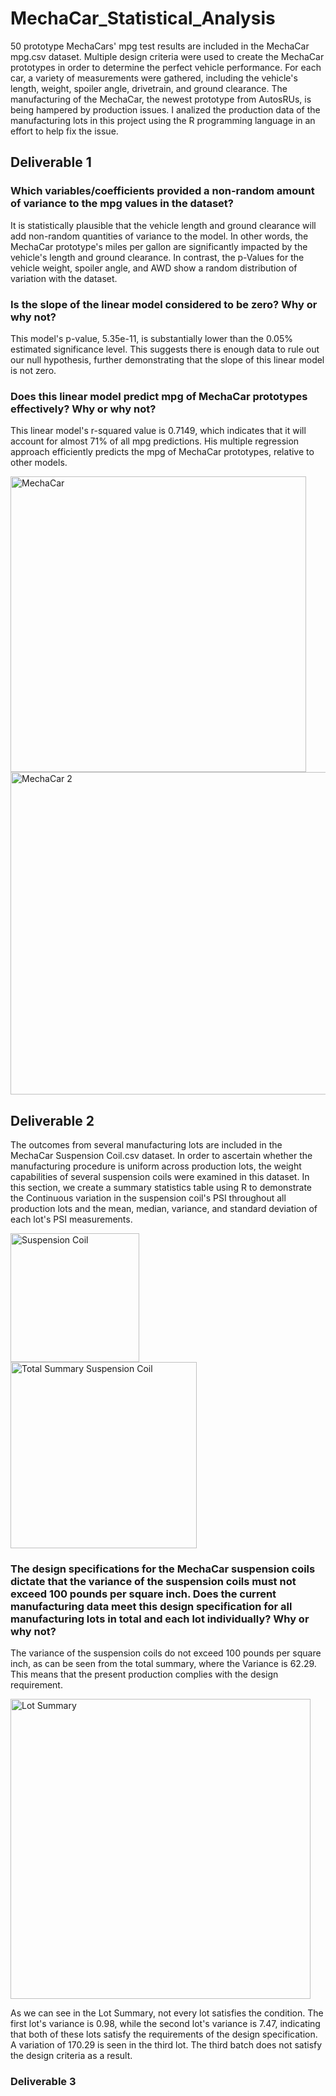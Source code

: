 # MechaCar_Statistical_Analysis

50 prototype MechaCars' mpg test results are included in the MechaCar mpg.csv dataset. Multiple design criteria were used to create the MechaCar prototypes in order to determine the perfect vehicle performance. For each car, a variety of measurements were gathered, including the vehicle's length, weight, spoiler angle, drivetrain, and ground clearance. The manufacturing of the MechaCar, the newest prototype from AutosRUs, is being hampered by production issues. I analized the production data of the manufacturing lots in this project using the R programming language in an effort to help fix the issue.

## Deliverable 1

### Which variables/coefficients provided a non-random amount of variance to the mpg values in the dataset?

It is statistically plausible that the vehicle length and ground clearance will add non-random quantities of variance to the model. In other words, the MechaCar prototype's miles per gallon are significantly impacted by the vehicle's length and ground clearance. In contrast, the p-Values for the vehicle weight, spoiler angle, and AWD show a random distribution of variation with the dataset.

### Is the slope of the linear model considered to be zero? Why or why not?

This model's p-value, 5.35e-11, is substantially lower than the 0.05% estimated significance level. This suggests there is enough data to rule out our null hypothesis, further demonstrating that the slope of this linear model is not zero.

### Does this linear model predict mpg of MechaCar prototypes effectively? Why or why not?

This linear model's r-squared value is 0.7149, which indicates that it will account for almost 71% of all mpg predictions. His multiple regression approach efficiently predicts the mpg of MechaCar prototypes, relative to other models.

<img width="473" alt="MechaCar" src="https://user-images.githubusercontent.com/108194577/195465693-7ad480f2-6c23-458b-b3bd-af2fa5cdb6a4.PNG">

<img width="516" alt="MechaCar 2" src="https://user-images.githubusercontent.com/108194577/195465843-7dc842a1-fb63-429e-83c6-107beef0c6e1.PNG">

## Deliverable 2

The outcomes from several manufacturing lots are included in the MechaCar Suspension Coil.csv dataset. In order to ascertain whether the manufacturing procedure is uniform across production lots, the weight capabilities of several suspension coils were examined in this dataset. In this section, we create a summary statistics table using R to demonstrate the Continuous variation in the suspension coil's PSI throughout all production lots and the mean, median, variance, and standard deviation of each lot's PSI measurements.

<img width="206" alt="Suspension Coil" src="https://user-images.githubusercontent.com/108194577/195467355-e94b8a6e-c47b-4eb1-93d0-7da64a4d7de3.PNG">

<img width="298" alt="Total Summary Suspension Coil" src="https://user-images.githubusercontent.com/108194577/195467364-35a74f09-8985-4b59-b6f8-d26669526dd6.PNG">

### The design specifications for the MechaCar suspension coils dictate that the variance of the suspension coils must not exceed 100 pounds per square inch. Does the current manufacturing data meet this design specification for all manufacturing lots in total and each lot individually? Why or why not?

The variance of the suspension coils do not exceed 100 pounds per square inch, as can be seen from the total summary, where the Variance is 62.29. This means that the present production complies with the design requirement.

<img width="480" alt="Lot Summary" src="https://user-images.githubusercontent.com/108194577/195468953-16f2f7ef-792b-4c8d-86ca-1cc0551fb440.PNG">

As we can see in the Lot Summary,  not every lot satisfies the condition. The first lot's variance is 0.98, while the second lot's variance is 7.47, indicating that both of these lots satisfy the requirements of the design specification. A variation of 170.29 is seen in the third lot. The third batch does not satisfy the design criteria as a result.

### Deliverable 3





